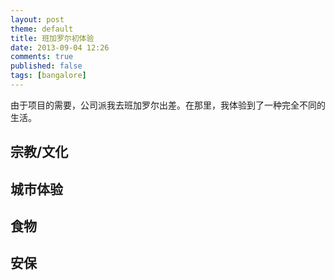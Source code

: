 ```yaml
---
layout: post
theme: default
title: 班加罗尔初体验
date: 2013-09-04 12:26
comments: true
published: false
tags: [bangalore]
---
```


由于项目的需要，公司派我去班加罗尔出差。在那里，我体验到了一种完全不同的生活。

## 宗教/文化

## 城市体验

## 食物

## 安保

## 
